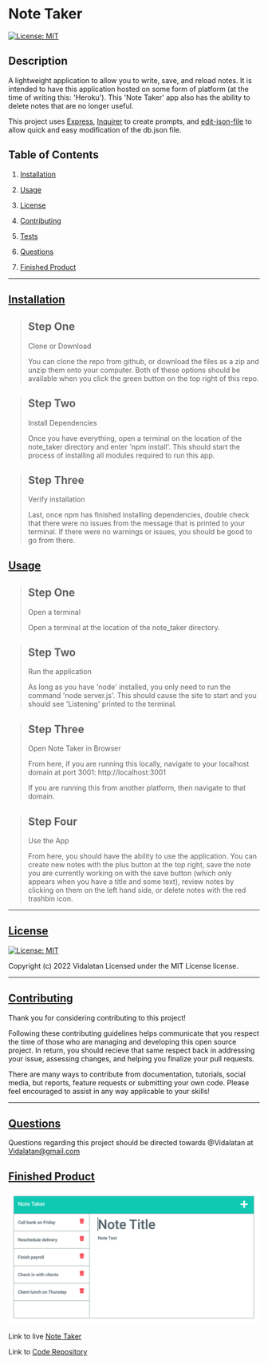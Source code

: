 # Note Taker

[![License: MIT](https://img.shields.io/badge/License-MIT-yellow.svg)](https://opensource.org/licenses/MIT)

## Description

A lightweight application to allow you to write, save, and reload notes. It is intended to have this application hosted on some form of platform (at the time of writing this: 'Heroku'). This 'Note Taker' app also has the ability to delete notes that are no longer useful. 

This project uses [Express](https://github.com/expressjs/express), [Inquirer](https://github.com/SBoudrias/Inquirer.js/) to create prompts, and [edit-json-file](https://github.com/IonicaBizau/edit-json-file) to allow quick and easy modification of the db.json file.
## Table of Contents

1.  [Installation](#installation)

2.  [Usage](#usage)

3.  [License](#license)

4.  [Contributing](#contributing)

5.  [Tests](#tests)

6.  [Questions](#questions)

7.  [Finished Product](#finished-product)

---

## [Installation](#installation)
<!-- Here you should enter how to install your project. You can use the outline below, or create one yourself -->
<!-- If you would like to have images in your instructions, enclose them like so: ![Image name](image link or relative path) -->

<!-- Make sure to have a '>' character before each new line -->
>## Step One
>Clone or Download
>
>You can clone the repo from github, or download the files as a zip and unzip them onto your computer. Both of these options should be available when you click the green button on the top right of this repo.

>## Step Two
>Install Dependencies
>
>Once you have everything, open a terminal on the location of the note_taker directory and enter 'npm install'. This should start the process of installing all modules required to run this app.

>## Step Three
>Verify installation
>
>Last, once npm has finished installing dependencies, double check that there were no issues from the message that is printed to your terminal. If there were no warnings or issues, you should be good to go from there.

## [Usage](#usage)
<!-- Here you should enter how to use your project. You can use the outline below, or create one yourself -->
<!-- If you would like to have images in your how to, enclose them like so ![Image name](image link or relative path) -->

<!-- Make sure to have a '>' character before each new line -->
>## Step One
>Open a terminal
>
>Open a terminal at the location of the note_taker directory.

>## Step Two
>Run the application
>
>As long as you have 'node' installed, you only need to run the command 'node server.js'. This should cause the site to start and you should see 'Listening' printed to the terminal.

>## Step Three
>Open Note Taker in Browser
>
>From here, if you are running this locally, navigate to your localhost domain at port 3001: http://localhost:3001
>
>If you are running this from another platform, then navigate to that domain.

>## Step Four
>Use the App
>
>From here, you should have the ability to use the application. You can create new notes with the plus button at the top right, save the note you are currently working on with the save button (which only appears when you have a title and some text), review notes by clicking on them on the left hand side, or delete notes with the red trashbin icon.

---

## [License](#license)
[![License: MIT](https://img.shields.io/badge/License-MIT-yellow.svg)](https://opensource.org/licenses/MIT)

 Copyright (c) 2022 Vidalatan Licensed under the MIT License license.

---

## [Contributing](#contributing)

Thank you for considering contributing to this project!

Following these contributing guidelines helps communicate that you respect the time of those who are managing and developing this open source project.
In return, you should recieve that same respect back in addressing your issue, assessing changes, and helping you finalize your pull requests.

There are many ways to contribute from documentation, tutorials, social media, but reports, feature requests or submitting your own code. Please feel 
encouraged to assist in any way applicable to your skills!

---

## [Questions](#questions)

 Questions regarding this project should be directed towards @Vidalatan at Vidalatan@gmail.com

## [Finished Product](#finished_product)

![Finished Project Image](./Assets/Images/FinishedProductImage.png)

Link to live [Note Taker](https://note-taker-alpha.herokuapp.com/)

Link to [Code Repository](https://github.com/vidalatan/note_taker)

